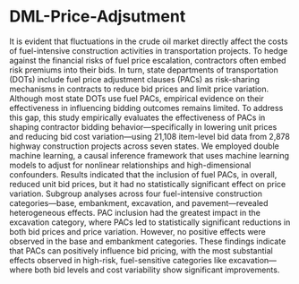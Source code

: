 # DML-Price-Adjsutment
It is evident that fluctuations in the crude oil market directly affect the costs of fuel-intensive construction activities in transportation projects. To hedge against the financial risks of fuel price escalation, contractors often embed risk premiums into their bids. In turn, state departments of transportation (DOTs) include fuel price adjustment clauses (PACs) as risk-sharing mechanisms in contracts to reduce bid prices and limit price variation. Although most state DOTs use fuel PACs, empirical evidence on their effectiveness in influencing bidding outcomes remains limited. To address this gap, this study empirically evaluates the effectiveness of PACs in shaping contractor bidding behavior—specifically in lowering unit prices and reducing bid cost variation—using 21,108 item-level bid data from 2,878 highway construction projects across seven states. We employed double machine learning, a causal inference framework that uses machine learning models to adjust for nonlinear relationships and high-dimensional confounders. Results indicated that the inclusion of fuel PACs, in overall, reduced unit bid prices, but it had no statistically significant effect on price variation. Subgroup analyses across four fuel-intensive construction categories—base, embankment, excavation, and pavement—revealed heterogeneous effects. PAC inclusion had the greatest impact in the excavation category, where PACs led to statistically significant reductions in both bid prices and price variation. However, no positive effects were observed in the base and embankment categories. These findings indicate that PACs can positively influence bid pricing, with the most substantial effects observed in high-risk, fuel-sensitive categories like excavation—where both bid levels and cost variability show significant improvements.
